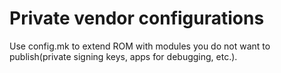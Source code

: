 # Private vendor configurations
Use config.mk to extend ROM with modules you do not want to publish(private signing keys, apps for debugging, etc.).  
